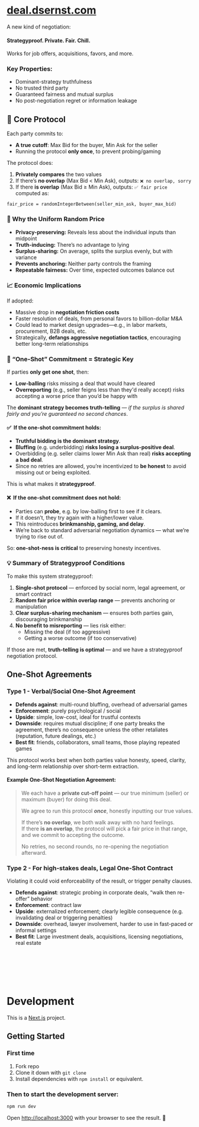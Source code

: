 # [deal.dsernst.com](https://deal.dsernst.com)

A new kind of negotiation:

#### Strategyproof. Private. Fair. Chill.

Works for job offers, acquisitions, favors, and more.

### Key Properties:

- Dominant-strategy truthfulness
- No trusted third party
- Guaranteed fairness and mutual surplus
- No post-negotiation regret or information leakage

## 🔑 Core Protocol

Each party commits to:

- **A true cutoff**: Max Bid for the buyer, Min Ask for the seller
- Running the protocol **only once**, to prevent probing/gaming

The protocol does:

1. **Privately compares** the two values
2. If there’s **no overlap** (Max Bid < Min Ask), outputs: `❌ no overlap, sorry`
3. If there **is overlap** (Max Bid ≥ Min Ask), outputs: `✅ fair price` computed as:

```
fair_price = randomIntegerBetween(seller_min_ask, buyer_max_bid)
```

### 🧠 Why the Uniform Random Price

- **Privacy-preserving:** Reveals less about the individual inputs than midpoint
- **Truth-inducing:** There’s no advantage to lying
- **Surplus-sharing:** On average, splits the surplus evenly, but with variance
- **Prevents anchoring:** Neither party controls the framing
- **Repeatable fairness:** Over time, expected outcomes balance out

### 📈 Economic Implications

If adopted:

- Massive drop in **negotiation friction costs**
- Faster resolution of deals, from personal favors to billion-dollar M&A
- Could lead to market design upgrades—e.g., in labor markets, procurement, B2B deals, etc.
- Strategically, **defangs aggressive negotiation tactics**, encouraging better long-term relationships

### 🎯 “One-Shot” Commitment = Strategic Key

If parties **only get one shot**, then:

- **Low-balling** risks missing a deal that would have cleared
- **Overreporting** (e.g., seller feigns less than they'd really accept) risks accepting a worse price than you’d be happy with

The **dominant strategy becomes truth-telling** — _if the surplus is shared fairly and you’re guaranteed no second chances_.

#### ✅&nbsp; If the one-shot commitment holds:

- **Truthful bidding is the dominant strategy**.
- **Bluffing** (e.g. underbidding) **risks losing a surplus-positive deal**.
- Overbidding (e.g. seller claims lower Min Ask than real) **risks accepting a bad deal**.
- Since no retries are allowed, you’re incentivized to **be honest** to avoid missing out or being exploited.

This is what makes it **strategyproof**.

#### ❌&nbsp; If the one-shot commitment does not hold:

- Parties can **probe**, e.g. by low-balling first to see if it clears.
- If it doesn’t, they try again with a higher/lower value.
- This reintroduces **brinkmanship, gaming, and delay**.
- We’re back to standard adversarial negotiation dynamics — what we’re trying to rise out of.

So: **one-shot-ness is critical** to preserving honesty incentives.

### 💡 Summary of Strategyproof Conditions

To make this system strategyproof:

1. **Single-shot protocol** — enforced by social norm, legal agreement, or smart contract
2. **Random fair price within overlap range** — prevents anchoring or manipulation
3. **Clear surplus-sharing mechanism** — ensures both parties gain, discouraging brinkmanship
4. **No benefit to misreporting** — lies risk either:
   - Missing the deal (if too aggressive)
   - Getting a worse outcome (if too conservative)

If those are met, **truth-telling is optimal** — and we have a strategyproof negotiation protocol.

## One-Shot Agreements

### Type 1 - Verbal/Social One-Shot Agreement

- **Defends against**: multi-round bluffing, overhead of adversarial games
- **Enforcement**: purely psychological / social
- **Upside**: simple, low-cost, ideal for trustful contexts
- **Downside**: requires mutual discipline; if one party breaks the agreement, there’s no consequence unless the other retaliates (reputation, future dealings, etc.)
- **Best fit**: friends, collaborators, small teams, those playing repeated games

This protocol works best when both parties value honesty, speed, clarity, and long-term relationship over short-term extraction.

#### Example One-Shot Negotiation Agreement:

> We each have a **private cut-off point** — our true minimum (seller) or maximum (buyer) for doing this deal.
>
> We agree to run this protocol _**once**_, honestly inputting our true values.
>
> If there’s **no overlap**, we both walk away with no hard feelings.  
> If there **is an overlap**, the protocol will pick a fair price in that range, and we commit to accepting the outcome.
>
> No retries, no second rounds, no re-opening the negotiation afterward.

### Type 2 - For high-stakes deals, Legal One-Shot Contract

Violating it could void enforceability of the result, or trigger penalty clauses.

- **Defends against**: strategic probing in corporate deals, “walk then re-offer” behavior
- **Enforcement**: contract law
- **Upside**: externalized enforcement; clearly legible consequence (e.g. invalidating deal or triggering penalties)
- **Downside**: overhead, lawyer involvement, harder to use in fast-paced or informal settings
- **Best fit**: Large investment deals, acquisitions, licensing negotiations, real estate

&nbsp;

&nbsp;

&nbsp;

# Development

This is a [Next.js](https://nextjs.org/) project.

## Getting Started

### First time

1. Fork repo
2. Clone it down with `git clone`
3. Install dependencies with `npm install` or equivalent.

### Then to start the development server:

```bash
npm run dev
```

Open [http://localhost:3000](http://localhost:3000) with your browser to see the result. 🎉
